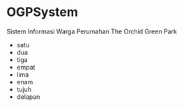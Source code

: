 # OGPSystem
Sistem Informasi Warga Perumahan The Orchid Green Park
- satu
- dua
- tiga
- empat
- lima
- enam
- tujuh
- delapan

